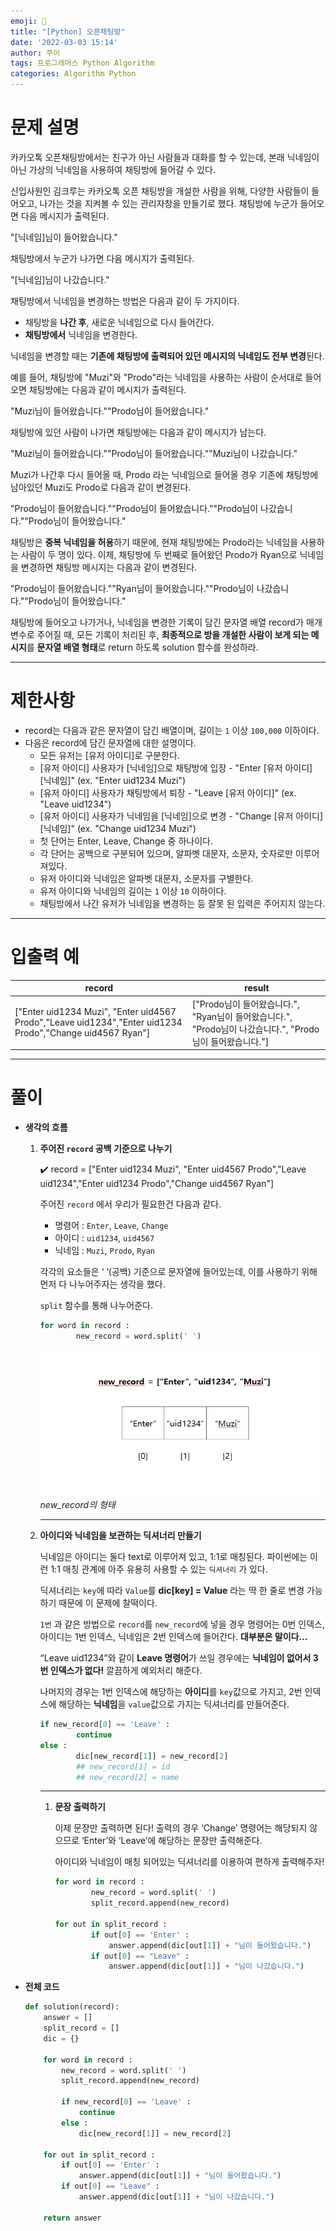```yaml
---
emoji: 💙
title: "[Python] 오픈채팅방"
date: '2022-03-03 15:14'
author: 쭈이
tags: 프로그래머스 Python Algorithm
categories: Algorithm Python
---
```


# 문제 설명

카카오톡 오픈채팅방에서는 친구가 아닌 사람들과 대화를 할 수 있는데, 본래 닉네임이 아닌 가상의 닉네임을 사용하여 채팅방에 들어갈 수 있다.

신입사원인 김크루는 카카오톡 오픈 채팅방을 개설한 사람을 위해, 다양한 사람들이 들어오고, 나가는 것을 지켜볼 수 있는 관리자창을 만들기로 했다. 채팅방에 누군가 들어오면 다음 메시지가 출력된다.

"[닉네임]님이 들어왔습니다."

채팅방에서 누군가 나가면 다음 메시지가 출력된다.

"[닉네임]님이 나갔습니다."

채팅방에서 닉네임을 변경하는 방법은 다음과 같이 두 가지이다.

- 채팅방을 **나간 후**, 새로운 닉네임으로 다시 들어간다.
- **채팅방에서** 닉네임을 변경한다.

닉네임을 변경할 때는 **기존에 채팅방에 출력되어 있던 메시지의 닉네임도 전부 변경**된다.

예를 들어, 채팅방에 "Muzi"와 "Prodo"라는 닉네임을 사용하는 사람이 순서대로 들어오면 채팅방에는 다음과 같이 메시지가 출력된다.

"Muzi님이 들어왔습니다.""Prodo님이 들어왔습니다."

채팅방에 있던 사람이 나가면 채팅방에는 다음과 같이 메시지가 남는다.

"Muzi님이 들어왔습니다.""Prodo님이 들어왔습니다.""Muzi님이 나갔습니다."

Muzi가 나간후 다시 들어올 때, Prodo 라는 닉네임으로 들어올 경우 기존에 채팅방에 남아있던 Muzi도 Prodo로 다음과 같이 변경된다.

"Prodo님이 들어왔습니다.""Prodo님이 들어왔습니다.""Prodo님이 나갔습니다.""Prodo님이 들어왔습니다."

채팅방은 **중복 닉네임을 허용**하기 때문에, 현재 채팅방에는 Prodo라는 닉네임을 사용하는 사람이 두 명이 있다. 이제, 채팅방에 두 번째로 들어왔던 Prodo가 Ryan으로 닉네임을 변경하면 채팅방 메시지는 다음과 같이 변경된다.

"Prodo님이 들어왔습니다.""Ryan님이 들어왔습니다.""Prodo님이 나갔습니다.""Prodo님이 들어왔습니다."

채팅방에 들어오고 나가거나, 닉네임을 변경한 기록이 담긴 문자열 배열 record가 매개변수로 주어질 때, 모든 기록이 처리된 후, **최종적으로 방을 개설한 사람이 보게 되는 메시지**를 **문자열 배열 형태**로 return 하도록 solution 함수를 완성하라.

---

# 제한사항

- record는 다음과 같은 문자열이 담긴 배열이며, 길이는 `1` 이상 `100,000` 이하이다.
- 다음은 record에 담긴 문자열에 대한 설명이다.
    - 모든 유저는 [유저 아이디]로 구분한다.
    - [유저 아이디] 사용자가 [닉네임]으로 채팅방에 입장 - "Enter [유저 아이디] [닉네임]" (ex. "Enter uid1234 Muzi")
    - [유저 아이디] 사용자가 채팅방에서 퇴장 - "Leave [유저 아이디]" (ex. "Leave uid1234")
    - [유저 아이디] 사용자가 닉네임을 [닉네임]으로 변경 - "Change [유저 아이디] [닉네임]" (ex. "Change uid1234 Muzi")
    - 첫 단어는 Enter, Leave, Change 중 하나이다.
    - 각 단어는 공백으로 구분되어 있으며, 알파벳 대문자, 소문자, 숫자로만 이루어져있다.
    - 유저 아이디와 닉네임은 알파벳 대문자, 소문자를 구별한다.
    - 유저 아이디와 닉네임의 길이는 `1` 이상 `10` 이하이다.
    - 채팅방에서 나간 유저가 닉네임을 변경하는 등 잘못 된 입력은 주어지지 않는다.

---

# 입출력 예

| record | result |
| --- | --- |
| ["Enter uid1234 Muzi", "Enter uid4567 Prodo","Leave uid1234","Enter uid1234 Prodo","Change uid4567 Ryan"] | ["Prodo님이 들어왔습니다.", "Ryan님이 들어왔습니다.", "Prodo님이 나갔습니다.", "Prodo님이 들어왔습니다."] |

---

# 풀이

- **생각의 흐름**
    1. **주어진 `record` 공백 기준으로 나누기**
        
        <aside>
        ✔️ record = ["Enter uid1234 Muzi", "Enter uid4567 Prodo","Leave uid1234","Enter uid1234 Prodo","Change uid4567 Ryan"]
        
        </aside>
        
        주어진 `record` 에서 우리가 필요한건 다음과 같다.
        
        - 명령어 : `Enter`, `Leave`, `Change`
        - 아이디 : `uid1234`, `uid4567`
        - 닉네임 : `Muzi`, `Prodo`, `Ryan`
        
        각각의 요소들은 ‘ ‘(공백) 기준으로 문자열에 들어있는데, 이를 사용하기 위해 먼저 다 나누어주자는 생각을 했다.
        
         `split` 함수를 통해 나누어준다.
        
        ```python
        for word in record :
                new_record = word.split(' ')
        ```
        
        ![new_record의 형태](Untitled.png)
        *new_record의 형태*
        
        ---
        
    2. **아이디와 닉네임을 보관하는 딕셔너리 만들기**
        
        닉네임은 아이디는 둘다 text로 이루어져 있고, 1:1로 매칭된다. 파이썬에는 이런 1:1 매칭 관계에 아주 유용히 사용할 수 있는 `딕셔너리` 가 있다.
        
        딕셔너리는 `key`에 따라 `Value`를 **dic[key] = Value** 라는 딱 한 줄로 변경 가능하기 때문에 이 문제에 찰떡이다.
        
        `1번` 과 같은 방법으로 `record`를 `new_record`에 넣을 경우 명령어는 0번 인덱스, 아이디는 1번 인덱스, 닉네임은 2번 인덱스에 들어간다. **대부분은 말이다...**
        
        “Leave uid1234”와 같이 **Leave 명령어**가 쓰일 경우에는 **닉네임이 없어서 3번 인덱스가 없다!** 깔끔하게 예외처리 해준다.
        
        나머지의 경우는 1번 인덱스에 해당하는 **아이디**를 `key`값으로 가지고, 2번 인덱스에 해당하는 **닉네임**을 `value`값으로 가지는 딕셔너리를 만들어준다.
        
        ```python
        if new_record[0] == 'Leave' :
        		continue
        else :
        		dic[new_record[1]] = new_record[2]
        		## new_record[1] = id
        		## new_record[2] = name
        ```
        
        ---
        
        1. **문장 출력하기**
            
            이제 문장만 출력하면 된다! 출력의 경우 ‘Change’ 명령어는 해당되지 않으므로 ‘Enter’와 ‘Leave’에 해당하는 문장만 출력해준다.
            
            아이디와 닉네임이 매칭 되어있는 딕셔너리를 이용하여 편하게 출력해주자!
            
            ```python
            for word in record :
                    new_record = word.split(' ')
                    split_record.append(new_record)
            
            for out in split_record :
                    if out[0] == 'Enter' :
                        answer.append(dic[out[1]] + "님이 들어왔습니다.")
                    if out[0] == "Leave" :
                        answer.append(dic[out[1]] + "님이 나갔습니다.")
            ```
            
- **전체 코드**
    
    ```python
    def solution(record):
        answer = []
        split_record = []
        dic = {}
    
        for word in record :
            new_record = word.split(' ')
            split_record.append(new_record)
    
            if new_record[0] == 'Leave' :
                continue
            else :
                dic[new_record[1]] = new_record[2]
    
        for out in split_record :
            if out[0] == 'Enter' :
                answer.append(dic[out[1]] + "님이 들어왔습니다.")
            if out[0] == "Leave" :
                answer.append(dic[out[1]] + "님이 나갔습니다.")
    
        return answer
    ```

```toc

```